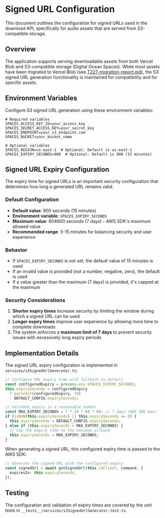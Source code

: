 # Signed URL Configuration

This document outlines the configuration for signed URLs used in the download API, specifically for audio assets that are served from S3-compatible storage.

## Overview

The application supports serving downloadable assets from both Vercel Blob and S3-compatible storage (Digital Ocean Spaces). While most assets have been migrated to Vercel Blob (see [T227-migration-report.md](../migration-logs/T227-migration-report.md)), the S3 signed URL generation functionality is maintained for compatibility and for specific assets.

## Environment Variables

Configure S3 signed URL generation using these environment variables:

```
# Required variables
SPACES_ACCESS_KEY_ID=your_access_key
SPACES_SECRET_ACCESS_KEY=your_secret_key
SPACES_ENDPOINT=your_s3_endpoint.com
SPACES_BUCKET=your_bucket_name

# Optional variables
SPACES_REGION=us-east-1  # Optional: Default is us-east-1
SPACES_EXPIRY_SECONDS=900  # Optional: Default is 900 (15 minutes)
```

## Signed URL Expiry Configuration

The expiry time for signed URLs is an important security configuration that determines how long a generated URL remains valid.

### Default Configuration

- **Default value**: 900 seconds (15 minutes)
- **Environment variable**: `SPACES_EXPIRY_SECONDS`
- **Maximum value**: 604800 seconds (7 days) - AWS SDK's maximum allowed value
- **Recommended range**: 5-15 minutes for balancing security and user experience

### Behavior

- If `SPACES_EXPIRY_SECONDS` is not set, the default value of 15 minutes is used
- If an invalid value is provided (not a number, negative, zero), the default is used
- If a value greater than the maximum (7 days) is provided, it's capped at the maximum

### Security Considerations

1. **Shorter expiry times** increase security by limiting the window during which a signed URL can be used
2. **Longer expiry times** improve user experience by allowing more time to complete downloads
3. The system enforces a **maximum limit of 7 days** to prevent security issues with excessively long expiry periods

## Implementation Details

The signed URL expiry configuration is implemented in `services/s3SignedUrlGenerator.ts`:

```typescript
// Configure URL expiry time with fallback to default
const configuredExpiry = process.env.SPACES_EXPIRY_SECONDS;
this.expirySeconds = configuredExpiry
  ? parseInt(configuredExpiry, 10)
  : DEFAULT_CONFIG.expirySeconds;

// Validate expiry is a reasonable number
const MAX_EXPIRY_SECONDS = 7 * 24 * 60 * 60; // 7 days (AWS SDK max)
if (isNaN(this.expirySeconds) || this.expirySeconds <= 0) {
  this.expirySeconds = DEFAULT_CONFIG.expirySeconds;
} else if (this.expirySeconds > MAX_EXPIRY_SECONDS) {
  // Cap the expiry time to the maximum allowed
  this.expirySeconds = MAX_EXPIRY_SECONDS;
}
```

When generating a signed URL, this configured expiry time is passed to the AWS SDK:

```typescript
// Generate the signed URL with the configured expiry
const signedUrl = await getSignedUrl(this.s3Client, command, {
  expiresIn: this.expirySeconds,
});
```

## Testing

The configuration and validation of expiry times are covered by the unit tests in `__tests__/services/s3SignedUrlGenerator.test.ts`.
